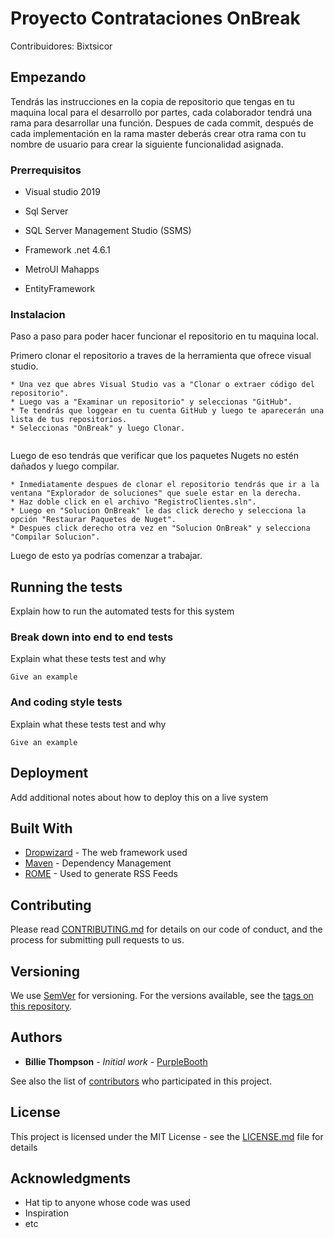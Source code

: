 # Proyecto Contrataciones OnBreak

Contribuidores: Bixtsicor

## Empezando

Tendrás las instrucciones en la copia de repositorio que tengas en tu maquina local para el desarrollo por partes, cada colaborador tendrá una rama para desarrollar una función. Despues de cada commit, después de cada implementación en la rama master deberás crear otra rama con tu nombre de usuario para crear la siguiente funcionalidad asignada.


### Prerrequisitos
* Visual studio 2019

* Sql Server

* SQL Server Management Studio (SSMS)

* Framework .net 4.6.1

* MetroUI Mahapps

* EntityFramework


### Instalacion

Paso a paso para poder hacer funcionar el repositorio en tu maquina local.

Primero clonar el repositorio a traves de la herramienta que ofrece visual studio. 

```
* Una vez que abres Visual Studio vas a "Clonar o extraer código del repositorio".
* Luego vas a "Examinar un repositorio" y seleccionas "GitHub".
* Te tendrás que loggear en tu cuenta GitHub y luego te aparecerán una lista de tus repositorios.
* Seleccionas "OnBreak" y luego Clonar.


```

Luego de eso tendrás que verificar que los paquetes Nugets no estén dañados y luego compilar.

```
* Inmediatamente despues de clonar el repositorio tendrás que ir a la ventana "Explorador de soluciones" que suele estar en la derecha.
* Haz doble click en el archivo "RegistroClientes.sln".
* Luego en "Solucion OnBreak" le das click derecho y selecciona la opción "Restaurar Paquetes de Nuget".
* Despues click derecho otra vez en "Solucion OnBreak" y selecciona "Compilar Solucion".
```

Luego de esto ya podrías comenzar a trabajar.

## Running the tests

Explain how to run the automated tests for this system

### Break down into end to end tests

Explain what these tests test and why

```
Give an example
```

### And coding style tests

Explain what these tests test and why

```
Give an example
```

## Deployment

Add additional notes about how to deploy this on a live system

## Built With

* [Dropwizard](http://www.dropwizard.io/1.0.2/docs/) - The web framework used
* [Maven](https://maven.apache.org/) - Dependency Management
* [ROME](https://rometools.github.io/rome/) - Used to generate RSS Feeds

## Contributing

Please read [CONTRIBUTING.md](https://gist.github.com/PurpleBooth/b24679402957c63ec426) for details on our code of conduct, and the process for submitting pull requests to us.

## Versioning

We use [SemVer](http://semver.org/) for versioning. For the versions available, see the [tags on this repository](https://github.com/your/project/tags). 

## Authors

* **Billie Thompson** - *Initial work* - [PurpleBooth](https://github.com/PurpleBooth)

See also the list of [contributors](https://github.com/your/project/contributors) who participated in this project.

## License

This project is licensed under the MIT License - see the [LICENSE.md](LICENSE.md) file for details

## Acknowledgments

* Hat tip to anyone whose code was used
* Inspiration
* etc
